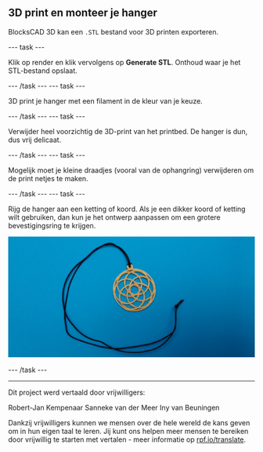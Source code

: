 ## 3D print en monteer je hanger

BlocksCAD 3D kan een `.STL` bestand voor 3D printen exporteren.

--- task ---

Klik op render en klik vervolgens op **Generate STL**. Onthoud waar je het STL-bestand opslaat.

--- /task --- --- task ---

3D print je hanger met een filament in de kleur van je keuze.

--- /task --- --- task ---

Verwijder heel voorzichtig de 3D-print van het printbed. De hanger is dun, dus vrij delicaat.

--- /task --- --- task ---

Mogelijk moet je kleine draadjes (vooral van de ophangring) verwijderen om de print netjes te maken.

--- /task --- --- task ---

Rijg de hanger aan een ketting of koord. Als je een dikker koord of ketting wilt gebruiken, dan kun je het ontwerp aanpassen om een grotere bevestigingsring te krijgen.

![schermafbeelding](images/pendant-printed.png)

--- /task ---
***

Dit project werd vertaald door vrijwilligers:

Robert-Jan Kempenaar
Sanneke van der Meer
Iny van Beuningen

Dankzij vrijwilligers kunnen we mensen over de hele wereld de kans geven om in hun eigen taal te leren. Jij kunt ons helpen meer mensen te bereiken door vrijwillig te starten met vertalen - meer informatie op [rpf.io/translate](https://rpf.io/translate).